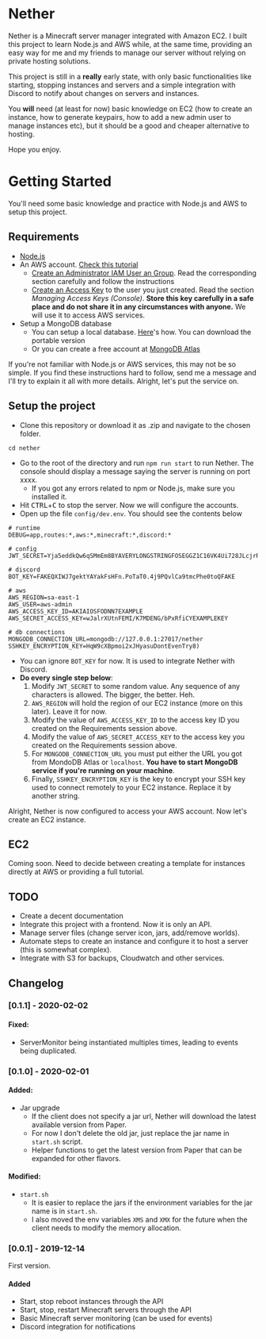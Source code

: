 # Nether

Nether is a Minecraft server manager integrated with Amazon EC2. I built this project to learn Node.js and AWS while, at the same time, providing an easy way for me and my friends to manage our server without relying on private hosting solutions.

This project is still in a **really** early state, with only basic functionalities like starting, stopping instances and servers and a simple integration with Discord to notify about changes on servers and instances.

You **will** need (at least for now) basic knowledge on EC2 (how to create an instance, how to generate keypairs, how to add a new admin user to manage instances etc), but it should be a good and cheaper alternative to hosting.

Hope you enjoy.

# Getting Started

You'll need some basic knowledge and practice with Node.js and AWS to setup this project.

## Requirements

- [Node.js](https://nodejs.org/en/download/)
- An AWS account. [Check this tutorial](https://aws.amazon.com/pt/premiumsupport/knowledge-center/create-and-activate-aws-account/)
    - [Create an Administrator IAM User an Group](https://docs.aws.amazon.com/IAM/latest/UserGuide/getting-started_create-admin-group.html). Read the corresponding section carefully and follow the instructions
    - [Create an Access Key](https://docs.aws.amazon.com/IAM/latest/UserGuide/id_credentials_access-keys.html) to the user you just created. Read the section *Managing Access Keys (Console)*. **Store this key carefully in a safe place and do not share it in any circumstances with anyone.** We will use it to access AWS services.
- Setup a MongoDB database
    - You can setup a local database. [Here](https://docs.mongodb.com/manual/installation/)'s how. You can download the portable version
    - Or you can create a free account at [MongoDB Atlas](https://www.mongodb.com/cloud/atlas/lp/general/try)

If you're not familiar with Node.js or AWS services, this may not be so simple. If you find these instructions hard to follow, send me a message and I'll try to explain it all with more details. Alright, let's put the service on.

## Setup the project

* Clone this repository or download it as .zip and navigate to the chosen folder.

```
cd nether
```

* Go to the root of the directory and run `npm run start` to run Nether. The console should display a message saying the server is running on port xxxx.
    * If you got any errors related to npm or Node.js, make sure you installed it.
* Hit <kbd>CTRL</kbd>+<kbd>C</kbd> to stop the server. Now we will configure the accounts.
* Open up the file `config/dev.env`. You should see the contents below

```
# runtime
DEBUG=app,routes:*,aws:*,minecraft:*,discord:*

# config
JWT_SECRET=Yja5eddkQw6qSMmEm8BYAVERYLONGSTRINGFOSEGGZ1C16VK4Ui728JLcjrRJCMU

# discord
BOT_KEY=FAKEQXIWJ7gektYAYakFsHFn.PoTaT0.4j9PQvlCa9tmcPhe0toQFAKE

# aws
AWS_REGION=sa-east-1
AWS_USER=aws-admin
AWS_ACCESS_KEY_ID=AKIAIOSFODNN7EXAMPLE
AWS_SECRET_ACCESS_KEY=wJalrXUtnFEMI/K7MDENG/bPxRfiCYEXAMPLEKEY

# db connections
MONGODB_CONNECTION_URL=mongodb://127.0.0.1:27017/nether
SSHKEY_ENCRYPTION_KEY=HqW9cXBpmoi2xJHyasuDontEvenTry8)
```
* You can ignore `BOT_KEY` for now. It is used to integrate Nether with Discord.
* **Do every single step below**:
    1. Modify `JWT_SECRET` to some random value. Any sequence of any characters is allowed. The bigger, the better. Heh.
    2. `AWS_REGION` will hold the region of our EC2 instance (more on this later). Leave it for now.
    3. Modify the value of `AWS_ACCESS_KEY_ID` to the access key ID you created on the Requirements session above.
    4. Modify the value of `AWS_SECRET_ACCESS_KEY` to the access key you created on the Requirements session above.
    5. For `MONGODB_CONNECTION_URL` you must put either the URL you got from MondoDB Atlas or `localhost`. __You have to start MongoDB service if you're running on your machine__.
    6. Finally, `SSHKEY_ENCRYPTION_KEY` is the key to encrypt your SSH key used to connect remotely to your EC2 instance. Replace it by another string.

Alright, Nether is now configured to access your AWS account. Now let's create an EC2 instance.

## EC2

Coming soon. Need to decide between creating a template for instances directly at AWS or providing a full tutorial.

## TODO

 - Create a decent documentation
 - Integrate this project with a frontend. Now it is only an API.
 - Manage server files (change server icon, jars, add/remove worlds).
 - Automate steps to create an instance and configure it to host a server (this is somewhat complex).
 - Integrate with S3 for backups, Cloudwatch and other services.

## Changelog

### [0.1.1] - 2020-02-02

#### Fixed:

- ServerMonitor being instantiated multiples times, leading to events being duplicated.

### [0.1.0] - 2020-02-01

#### Added:

- Jar upgrade
    - If the client does not specify a jar url, Nether will download the latest available version from Paper.
    - For now I don't delete the old jar, just replace the jar name in `start.sh` script.
    - Helper functions to get the latest version from Paper that can be expanded for other flavors.

#### Modified:

- `start.sh`
    - It is easier to replace the jars if the environment variables for the jar name is in `start.sh`.
    - I also moved the env variables `XMS` and `XMX` for the future when the client needs to modify the memory allocation.

### [0.0.1] - 2019-12-14

First version.

#### Added
- Start, stop reboot instances through the API
- Start, stop, restart Minecraft servers through the API
- Basic Minecraft server monitoring (can be used for events)
- Discord integration for notifications

